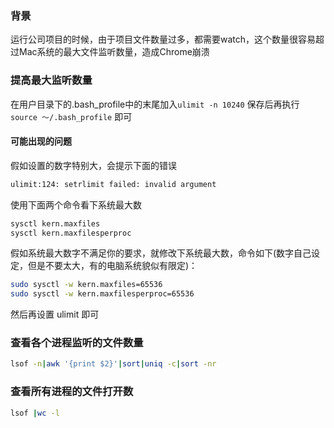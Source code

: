 ### 背景

运行公司项目的时候，由于项目文件数量过多，都需要watch，这个数量很容易超过Mac系统的最大文件监听数量，造成Chrome崩溃

<!-- more -->

### 提高最大监听数量

在用户目录下的.bash_profile中的末尾加入`ulimit -n 10240`
保存后再执行 `source ～/.bash_profile` 即可

#### 可能出现的问题

假如设置的数字特别大，会提示下面的错误

```bash
ulimit:124: setrlimit failed: invalid argument
```

使用下面两个命令看下系统最大数

```bash
sysctl kern.maxfiles
sysctl kern.maxfilesperproc
```


假如系统最大数字不满足你的要求，就修改下系统最大数，命令如下(数字自己设定，但是不要太大，有的电脑系统貌似有限定)：

```bash
sudo sysctl -w kern.maxfiles=65536
sudo sysctl -w kern.maxfilesperproc=65536
```


然后再设置 ulimit 即可



### 查看各个进程监听的文件数量

```bash
lsof -n|awk '{print $2}'|sort|uniq -c|sort -nr
```





### 查看所有进程的文件打开数

```bash
lsof |wc -l
```



